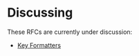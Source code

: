 # Discussing
These RFCs are currently under discussion:
- [Key Formatters](./ALL/Key%20Formatters.md)